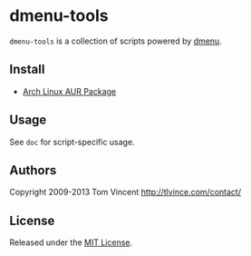 # dmenu-tools

`dmenu-tools` is a collection of scripts powered by [dmenu][].

## Install

* [Arch Linux AUR Package][aur]

## Usage

See `doc` for script-specific usage.

## Authors

Copyright 2009-2013 Tom Vincent <http://tlvince.com/contact/>

## License

Released under the [MIT License][license].

  [aur]: https://aur.archlinux.org/packages.php?ID=62200
  [dmenu]: http://tools.suckless.org/dmenu/
  [license]: http://tlvince.mit-license.org/
